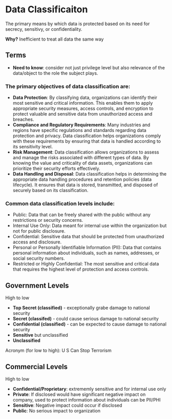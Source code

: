 # Data Classificaiton
The primary means by which data is protected based on its need for secrecy, sensitivy, or confidentiality. 

**Why?** 
Inefficient to treat all data the same way

## Terms 
- **Need to know**: consider not just privilege level but also relevance of the data/object to the role the subject plays.

### The primary objectives of data classification are:
- **Data Protection**: By classifying data, organizations can identify their most sensitive and critical information. This enables them to apply appropriate security measures, access controls, and encryption to protect valuable and sensitive data from unauthorized access and breaches.
- **Compliance and Regulatory Requirements**: Many industries and regions have specific regulations and standards regarding data protection and privacy. Data classification helps organizations comply with these requirements by ensuring that data is handled according to its sensitivity level.
- **Risk Management**: Data classification allows organizations to assess and manage the risks associated with different types of data. By knowing the value and criticality of data assets, organizations can prioritize their security efforts effectively.
- **Data Handling and Disposal**: Data classification helps in determining the appropriate data handling procedures and retention policies (data lifecycle). It ensures that data is stored, transmitted, and disposed of securely based on its classification.

### Common data classification levels include:

- Public: Data that can be freely shared with the public without any restrictions or security concerns.
- Internal Use Only: Data meant for internal use within the organization but not for public disclosure.
- Confidential: Sensitive data that should be protected from unauthorized access and disclosure.
- Personal or Personally Identifiable Information (PII): Data that contains personal information about individuals, such as names, addresses, or social security numbers.
- Restricted or Highly Confidential: The most sensitive and critical data that requires the highest level of protection and access controls.

## Government Levels
High to low
- **Top Secret (classified)** - exceptionally grabe damage to national security
- **Secret (classifed)** - could cause serious damage to national security
- **Confidential (classified)** - can be expected to cause damage to national security
- **Sensitive** but unclassified
- **Unclassified**

Acronym (for low to high): U S Can Stop Terrorism      

## Commercial Levels
High to low
- **Confidential/Proprietary**:  extrememly sensitive and for internal use only
- **Private**: If disclosed would have significant negative impact on company, used to protect information about individuals can be PII/PHI
- **Sensitive**: Negative impact could occur if disclosed
- **Public**: No serious impact to organization
